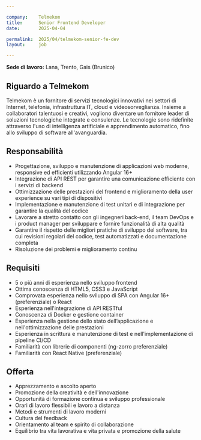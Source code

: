 ```yaml
---

company:    Telmekom
title:      Senior Frontend Developer
date:       2025-04-04

permalink:  2025/04/telmekom-senior-fe-dev
layout:     job

---
```


**Sede di lavoro:** Lana, Trento, Gais (Brunico)<br>

## Riguardo a Telmekom

Telmekom è un fornitore di servizi tecnologici innovativi nei settori di Internet, telefonia, infrastruttura IT,
cloud e videosorveglianza. Insieme a collaboratori talentuosi e creativi, vogliono diventare un
fornitore leader di soluzioni tecnologiche integrate e consulenze. Le tecnologie sono ridefinite
attraverso l'uso di intelligenza artificiale e apprendimento automatico, fino allo sviluppo di software
all'avanguardia.

## Responsabilità

* Progettazione, sviluppo e manutenzione di applicazioni web moderne, responsive ed efficienti utilizzando Angular 16+
* Integrazione di API REST per garantire una comunicazione efficiente con i servizi di backend
* Ottimizzazione delle prestazioni del frontend e miglioramento della user experience su vari tipi di dispositivi
* Implementazione e manutenzione di test unitari e di integrazione per garantire la qualità del codice
* Lavorare a stretto contatto con gli ingegneri back-end, il team DevOps e i product manager per sviluppare e fornire funzionalità di alta qualità
* Garantire il rispetto delle migliori pratiche di sviluppo del software, tra cui revisioni regolari del codice, test automatizzati e documentazione completa
* Risoluzione dei problemi e miglioramento continu

## Requisiti

* 5 o più anni di esperienza nello sviluppo frontend
* Ottima conoscenza di HTML5, CSS3 e JavaScript
* Comprovata esperienza nello sviluppo di SPA con Angular 16+ (preferenziale) o React
* Esperienza nell'integrazione di API RESTful
* Conoscenza di Docker e gestione container
* Esperienza nella gestione dello stato dell’applicazione e nell'ottimizzazione delle prestazioni
* Esperienza in scrittura e manutenzione di test e nell'implementazione di pipeline CI/CD
* Familiarità con librerie di componenti (ng-zorro preferenziale)
* Familiarità con React Native (preferenziale)

## Offerta

* Apprezzamento e ascolto aperto
* Promozione della creatività e dell'innovazione
* Opportunità di formazione continua e sviluppo professionale
* Orari di lavoro flessibili e lavoro a distanza
* Metodi e strumenti di lavoro moderni
* Cultura del feedback
* Orientamento al team e spirito di collaborazione
* Equilibrio tra vita lavorativa e vita privata e promozione della salute
